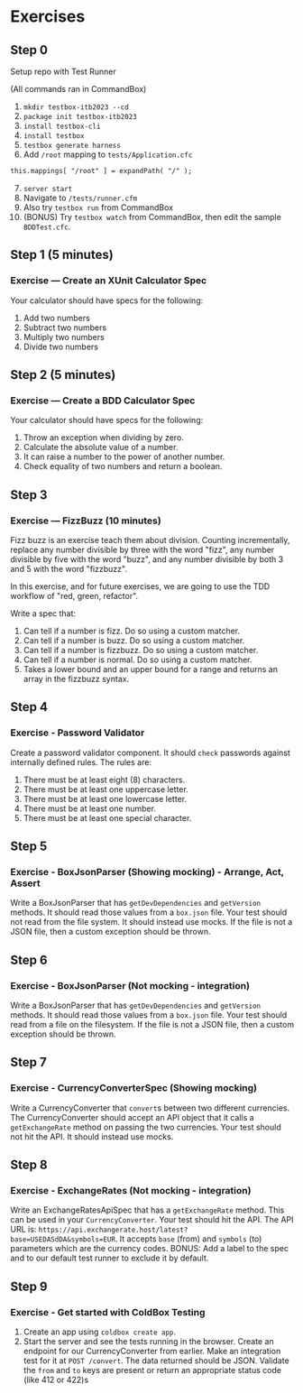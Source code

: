 # Exercises

## Step 0

Setup repo with Test Runner

(All commands ran in CommandBox)
1. `mkdir testbox-itb2023 --cd`
2. `package init testbox-itb2023`
3. `install testbox-cli`
4. `install testbox`
5. `testbox generate harness`
6. Add `/root` mapping to `tests/Application.cfc`
```cfc
this.mappings[ "/root" ] = expandPath( "/" );
```
7. `server start`
8. Navigate to `/tests/runner.cfm`
9. Also try `testbox run` from CommandBox
10. (BONUS) Try `testbox watch` from CommandBox, then edit the sample `BDDTest.cfc`.

## Step 1 (5 minutes)
### Exercise — Create an XUnit Calculator Spec
Your calculator should have specs for the following:
1. Add two numbers
2. Subtract two numbers
3. Multiply two numbers
4. Divide two numbers

## Step 2 (5 minutes)
### Exercise — Create a BDD Calculator Spec
Your calculator should have specs for the following:
1. Throw an exception when dividing by zero.
2. Calculate the absolute value of a number.
3. It can raise a number to the power of another number.
4. Check equality of two numbers and return a boolean.

## Step 3
### Exercise — FizzBuzz (10 minutes)
Fizz buzz is an exercise teach them about division. Counting incrementally, replace any number divisible by three with the word "fizz", any number divisible by five with the word "buzz", and any number divisible by both 3 and 5 with the word "fizzbuzz".

In this exercise, and for future exercises, we are going to use the TDD workflow of "red, green, refactor".

Write a spec that:
1. Can tell if a number is fizz. Do so using a custom matcher.
2. Can tell if a number is buzz. Do so using a custom matcher.
3. Can tell if a number is fizzbuzz. Do so using a custom matcher.
4. Can tell if a number is normal. Do so using a custom matcher.
5. Takes a lower bound and an upper bound for a range and returns an array in the fizzbuzz syntax.

## Step 4
### Exercise - Password Validator
Create a password validator component. It should `check` passwords against internally defined rules.
The rules are:
1. There must be at least eight (8) characters.
2. There must be at least one uppercase letter.
3. There must be at least one lowercase letter.
4. There must be at least one number.
5. There must be at least one special character.

## Step 5
### Exercise - BoxJsonParser (Showing mocking) - Arrange, Act, Assert
Write a BoxJsonParser that has `getDevDependencies` and `getVersion` methods.
It should read those values from a `box.json` file.
Your test should not read from the file system.  It should instead use mocks.
If the file is not a JSON file, then a custom exception should be thrown.

## Step 6
### Exercise - BoxJsonParser (Not mocking - integration)
Write a BoxJsonParser that has `getDevDependencies` and `getVersion` methods.
It should read those values from a `box.json` file.
Your test should read from a file on the filesystem.
If the file is not a JSON file, then a custom exception should be thrown.

## Step 7
### Exercise - CurrencyConverterSpec (Showing mocking)
Write a CurrencyConverter that `convert`s between two different currencies.
The CurrencyConverter should accept an API object that it calls a `getExchangeRate` method on passing the two currencies.
Your test should not hit the API.  It should instead use mocks.

## Step 8
### Exercise - ExchangeRates (Not mocking - integration)
Write an ExchangeRatesApiSpec that has a `getExchangeRate` method.
This can be used in your `CurrencyConverter`.
Your test should hit the API.
The API URL is: `https://api.exchangerate.host/latest?base=USEDASdDA&symbols=EUR`.
It accepts `base` (from) and `symbols` (to) parameters which are the currency codes.
BONUS: Add a label to the spec and to our default test runner to exclude it by default.

## Step 9
### Exercise - Get started with ColdBox Testing
1. Create an app using `coldbox create app`.
2. Start the server and see the tests running in the browser.
Create an endpoint for our CurrencyConverter from earlier.
Make an integration test for it at `POST /convert`.
The data returned should be JSON.
Validate the `from` and `to` keys are present or return an appropriate status code (like 412 or 422)s
